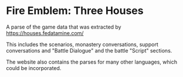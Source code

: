 # Fire Emblem: Three Houses

A parse of the game data that was extracted by https://houses.fedatamine.com/

This includes the scenarios, monastery conversations, support conversations and "Battle Dialogue" and the battle "Script" sections.

The website also contains the parses for many other languages, which could be incorporated.